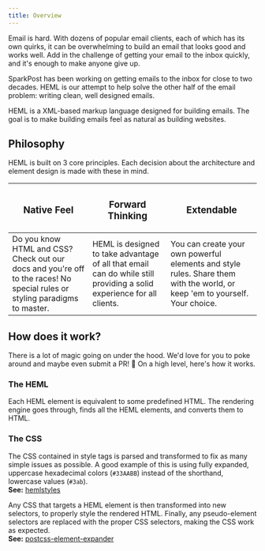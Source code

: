 ```yaml
---
title: Overview
---
```


Email is hard. With dozens of popular email clients, each of which has its own quirks, it can be overwhelming to build an email that looks good and works well. Add in the challenge of getting your email to the inbox quickly, and it's enough to make anyone give up.

SparkPost has been working on getting emails to the inbox for close to two decades. HEML is our attempt to help solve the other half of the email problem: writing clean, well designed emails.

HEML is a XML-based markup language designed for building emails. The goal is to make building emails feel as natural as building websites.

## Philosophy

HEML is built on 3 core principles. Each decision about the architecture and element design is made with these in mind.

<div class="fixed-table">

| <h3>Native Feel</h3> | <h3>Forward Thinking</h3> | <h3>Extendable</h3>  |
| --- | --- | --- |
| Do you know HTML and CSS? Check out our docs and you're off to the races! No special rules or styling paradigms to master. | HEML is designed to take advantage of all that email can do while still providing a solid experience for all clients. | You can create your own powerful elements and style rules. Share them with the world, or keep 'em to yourself. Your choice. |

</div>

## How does it work?
There is a lot of magic going on under the hood. We'd love for you to poke around and maybe even submit a PR! 🎉 On a high level, here's how it works.

### The HEML
Each HEML element is equivalent to some predefined HTML. The rendering engine goes through, finds all the HEML elements, and converts them to HTML.

### The CSS

The CSS contained in style tags is parsed and transformed to fix as many simple issues as possible. A good example of this is using fully expanded, uppercase hexadecimal colors (`#33AABB`) instead of the shorthand, lowercase values (`#3ab`).
<br>**See:** [hemlstyles](https://github.com/SparkPost/heml/tree/master/packages/heml-styles)

Any CSS that targets a HEML element is then transformed into new selectors, to properly style the rendered HTML. Finally, any pseudo-element selectors are replaced with the proper CSS selectors, making the CSS work as expected.
<br>**See:** [postcss-element-expander](https://github.com/SparkPost/heml/tree/master/packages/heml-styles/src/plugins/postcss-element-expander)
